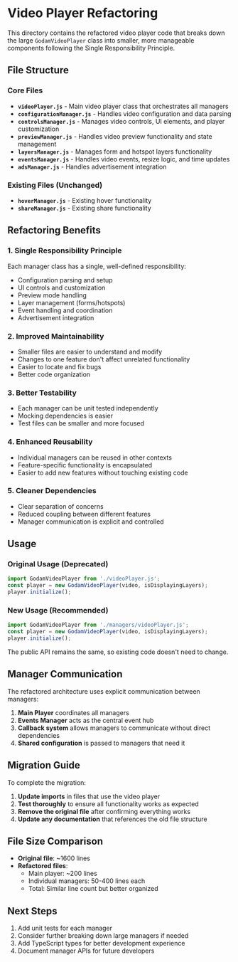 # Video Player Refactoring

This directory contains the refactored video player code that breaks down the large `GodamVideoPlayer` class into smaller, more manageable components following the Single Responsibility Principle.

## File Structure

### Core Files

- **`videoPlayer.js`** - Main video player class that orchestrates all managers
- **`configurationManager.js`** - Handles video configuration and data parsing
- **`controlsManager.js`** - Manages video controls, UI elements, and player customization
- **`previewManager.js`** - Handles video preview functionality and state management
- **`layersManager.js`** - Manages form and hotspot layers functionality
- **`eventsManager.js`** - Handles video events, resize logic, and time updates
- **`adsManager.js`** - Handles advertisement integration

### Existing Files (Unchanged)
- **`hoverManager.js`** - Existing hover functionality
- **`shareManager.js`** - Existing share functionality

## Refactoring Benefits

### 1. **Single Responsibility Principle**
Each manager class has a single, well-defined responsibility:
- Configuration parsing and setup
- UI controls and customization
- Preview mode handling
- Layer management (forms/hotspots)
- Event handling and coordination
- Advertisement integration

### 2. **Improved Maintainability**
- Smaller files are easier to understand and modify
- Changes to one feature don't affect unrelated functionality
- Easier to locate and fix bugs
- Better code organization

### 3. **Better Testability**
- Each manager can be unit tested independently
- Mocking dependencies is easier
- Test files can be smaller and more focused

### 4. **Enhanced Reusability**
- Individual managers can be reused in other contexts
- Feature-specific functionality is encapsulated
- Easier to add new features without touching existing code

### 5. **Cleaner Dependencies**
- Clear separation of concerns
- Reduced coupling between different features
- Manager communication is explicit and controlled

## Usage

### Original Usage (Deprecated)
```javascript
import GodamVideoPlayer from './videoPlayer.js';
const player = new GodamVideoPlayer(video, isDisplayingLayers);
player.initialize();
```

### New Usage (Recommended)
```javascript
import GodamVideoPlayer from './managers/videoPlayer.js';
const player = new GodamVideoPlayer(video, isDisplayingLayers);
player.initialize();
```

The public API remains the same, so existing code doesn't need to change.

## Manager Communication

The refactored architecture uses explicit communication between managers:

1. **Main Player** coordinates all managers
2. **Events Manager** acts as the central event hub
3. **Callback system** allows managers to communicate without direct dependencies
4. **Shared configuration** is passed to managers that need it

## Migration Guide

To complete the migration:

1. **Update imports** in files that use the video player
2. **Test thoroughly** to ensure all functionality works as expected
3. **Remove the original file** after confirming everything works
4. **Update any documentation** that references the old file structure

## File Size Comparison

- **Original file**: ~1600 lines
- **Refactored files**: 
  - Main player: ~200 lines
  - Individual managers: 50-400 lines each
  - Total: Similar line count but better organized

## Next Steps

1. Add unit tests for each manager
2. Consider further breaking down large managers if needed
3. Add TypeScript types for better development experience
4. Document manager APIs for future developers
